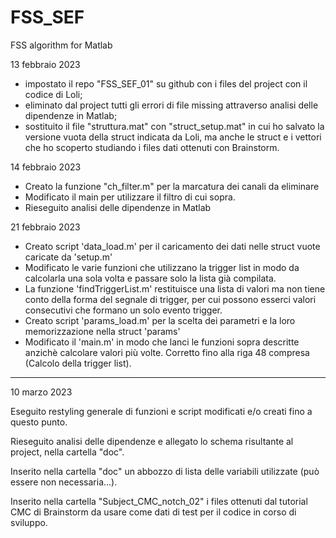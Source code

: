 # FSS_SEF
 FSS algorithm for Matlab

13 febbraio 2023
-   impostato il repo "FSS_SEF_01" su github con i files del project con il 
    codice di Loli;
-   eliminato dal project tutti gli errori di file missing attraverso
    analisi delle dipendenze in Matlab;
-   sostituito il file "struttura.mat" con "struct_setup.mat" in cui ho
    salvato la versione vuota della struct indicata da Loli, ma anche le
    struct e i vettori che ho scoperto studiando i files dati ottenuti con 
    Brainstorm.

14 febbraio 2023
-   Creato la funzione "ch_filter.m" per la marcatura dei canali da
    eliminare
-   Modificato il main per utilizzare il filtro di cui sopra.
-   Rieseguito analisi delle dipendenze in Matlab 

21 febbraio 2023
-   Creato script 'data_load.m' per il caricamento dei dati nelle struct
    vuote caricate da 'setup.m'
-   Modificato le varie funzioni che utilizzano la trigger list in modo
    da calcolarla una sola volta e passare solo la lista già compilata.
-   La funzione 'findTriggerList.m' restituisce una lista di valori ma non 
    tiene conto della forma del segnale di trigger, per cui possono esserci
    valori consecutivi che formano un solo evento trigger.
-   Creato script 'params_load.m' per la scelta dei parametri e la loro
    memorizzazione nella struct 'params'
-   Modificato il 'main.m' in modo che lanci le funzioni sopra descritte
    anzichè calcolare valori più volte. Corretto fino alla riga 48 compresa
    (Calcolo della trigger list).
***************************************************************************
10 marzo 2023

Eseguito restyling generale di funzioni e script modificati e/o creati fino
a questo punto.

Rieseguito analisi delle dipendenze e allegato lo schema risultante al
project, nella cartella "doc".

Inserito nella cartella "doc" un abbozzo di lista delle variabili
utilizzate (può essere non necessaria...).

Inserito nella cartella "Subject_CMC_notch_02" i files ottenuti dal
tutorial CMC di Brainstorm da usare come dati di test per il codice in
corso di sviluppo.